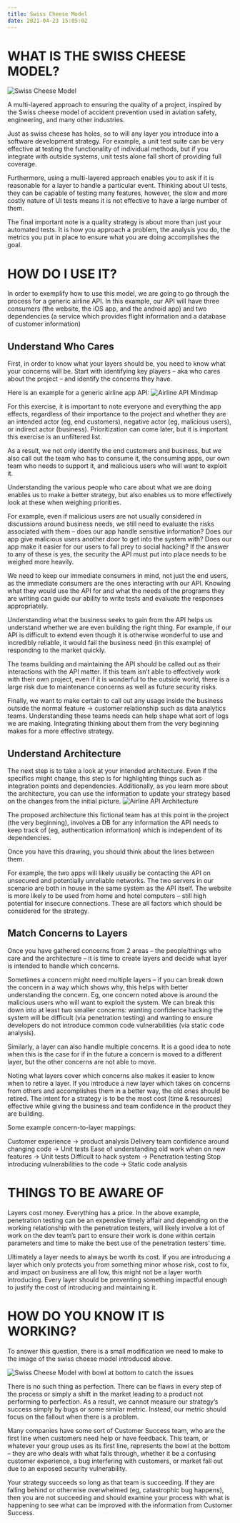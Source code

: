 ```yaml
---
title: Swiss Cheese Model
date: 2021-04-23 15:05:02
---
```


# WHAT IS THE SWISS CHEESE MODEL?

![Swiss Cheese Model](swiss-cheese-model.png)

A multi-layered approach to ensuring the quality of a project, inspired by the Swiss cheese model of accident prevention used in aviation safety, engineering, and many other industries.

Just as swiss cheese has holes, so to will any layer you introduce into a software development strategy. For example, a unit test suite can be very effective at testing the functionality of individual methods, but if you integrate with outside systems, unit tests alone fall short of providing full coverage.

Furthermore, using a multi-layered approach enables you to ask if it is reasonable for a layer to handle a particular event. Thinking about UI tests, they can be capable of testing many features, however, the slow and more costly nature of UI tests means it is not effective to have a large number of them.

The final important note is a quality strategy is about more than just your automated tests. It is how you approach a problem, the analysis you do, the metrics you put in place to ensure what you are doing accomplishes the goal.

# HOW DO I USE IT?

In order to exemplify how to use this model, we are going to go through the process for a generic airline API. In this example, our API will have three consumers (the website, the iOS app, and the android app) and two dependencies (a service which provides flight information and a database of customer information)

## Understand Who Cares

First, in order to know what your layers should be, you need to know what your concerns will be. Start with identifying key players – aka who cares about the project – and identify the concerns they have.

Here is an example for a generic airline app API:
![Airline API Mindmap](airline-api-who-cares-mindmap.png)

For this exercise, it is important to note everyone and everything the app effects, regardless of their importance to the project and whether they are an intended actor (eg, end customers), negative actor (eg, malicious users), or indirect actor (business). Prioritization can come later, but it is important this exercise is an unfiltered list.

As a result, we not only identify the end customers and business, but we also call out the team who has to consume it, the consuming apps, our own team who needs to support it, and malicious users who will want to exploit it.

Understanding the various people who care about what we are doing enables us to make a better strategy, but also enables us to more effectively look at these when weighing priorities.

For example, even if malicious users are not usually considered in discussions around business needs, we still need to evaluate the risks associated with them – does our app handle sensitive information? Does our app give malicious users another door to get into the system with? Does our app make it easier for our users to fall prey to social hacking? If the answer to any of these is yes, the security the API must put into place needs to be weighed more heavily.

We need to keep our immediate consumers in mind, not just the end users, as the immediate consumers are the ones interacting with our API. Knowing what they would use the API for and what the needs of the programs they are writing can guide our ability to write tests and evaluate the responses appropriately.

Understanding what the business seeks to gain from the API helps us understand whether we are even building the right thing. For example, if our API is difficult to extend even though it is otherwise wonderful to use and incredibly reliable, it would fail the business need (in this example) of responding to the market quickly.

The teams building and maintaining the API should be called out as their interactions with the API matter. If this team isn’t able to effectively work with their own project, even if it is wonderful to the outside world, there is a large risk due to maintenance concerns as well as future security risks.

Finally, we want to make certain to call out any usage inside the business outside the normal feature -> customer relationship such as data analytics teams. Understanding these teams needs can help shape what sort of logs we are making. Integrating thinking about them from the very beginning makes for a more effective strategy.

## Understand Architecture

The next step is to take a look at your intended architecture. Even if the specifics might change, this step is for highlighting things such as integration points and dependencies. Additionally, as you learn more about the architecture, you can use the information to update your strategy based on the changes from the initial picture.
![Airline API Architecture](airline-api-architecture.png)

The proposed architecture this fictional team has at this point in the project (the very beginning), involves a DB for any information the API needs to keep track of (eg, authentication information) which is independent of its dependencies.

Once you have this drawing, you should think about the lines between them.

For example, the two apps will likely usually be contacting the API on unsecured and potentially unreliable networks. The two servers in our scenario are both in house in the same system as the API itself. The website is more likely to be used from home and hotel computers – still high potential for insecure connections. These are all factors which should be considered for the strategy.

## Match Concerns to Layers

Once you have gathered concerns from 2 areas – the people/things who care and the architecture – it is time to create layers and decide what layer is intended to handle which concerns.

Sometimes a concern might need multiple layers – if you can break down the concern in a way which shows why, this helps with better understanding the concern. Eg, one concern noted above is around the malicious users who will want to exploit the system. We can break this down into at least two smaller concerns: wanting confidence hacking the system will be difficult (via penetration testing) and wanting to ensure developers do not introduce common code vulnerabilities (via static code analysis).

Similarly, a layer can also handle multiple concerns. It is a good idea to note when this is the case for if in the future a concern is moved to a different layer, but the other concerns are not able to move.

Noting what layers cover which concerns also makes it easier to know when to retire a layer. If you introduce a new layer which takes on concerns from others and accomplishes them in a better way, the old ones should be retired. The intent for a strategy is to be the most cost (time & resources) effective while giving the business and team confidence in the product they are building.

Some example concern-to-layer mappings:

Customer experience -> product analysis
Delivery team confidence around changing code -> Unit tests
Ease of understanding old work when on new features -> Unit tests
Difficult to hack system -> Penetration testing
Stop introducing vulnerabilities to the code -> Static code analysis

# THINGS TO BE AWARE OF

Layers cost money. Everything has a price. In the above example, penetration testing can be an expensive timely affair and depending on the working relationship with the penetration testers, will likely involve a lot of work on the dev team’s part to ensure their work is done within certain parameters and time to make the best use of the penetration testers’ time.

Ultimately a layer needs to always be worth its cost. If you are introducing a layer which only protects you from something minor whose risk, cost to fix, and impact on business are all low, this might not be a layer worth introducing. Every layer should be preventing something impactful enough to justify the cost of introducing and maintaining it.

# HOW DO YOU KNOW IT IS WORKING?

To answer this question, there is a small modification we need to make to the image of the swiss cheese model introduced above.

![Swiss Cheese Model with bowl at bottom to catch the issues](swiss-cheese-bowl-model.png)

There is no such thing as perfection. There can be flaws in every step of the process or simply a shift in the market leading to a product not performing to perfection. As a result, we cannot measure our strategy’s success simply by bugs or some similar metric. Instead, our metric should focus on the fallout when there is a problem.

Many companies have some sort of Customer Success team, who are the first line when customers need help or have feedback. This team, or whatever your group uses as its first line, represents the bowl at the bottom – they are who deals with what falls through, whether it be a confusing customer experience, a bug interfering with customers, or market fall out due to an exposed security vulnerability.

Your strategy succeeds so long as that team is succeeding. If they are falling behind or otherwise overwhelmed (eg, catastrophic bug happens), then you are not succeeding and should examine your process with what is happening to see what can be improved with the information from Customer Success.